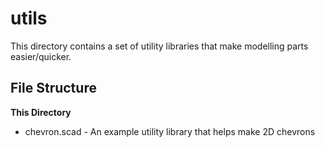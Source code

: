 utils
=====

This directory contains a set of utility libraries that make modelling parts easier/quicker.


File Structure
--------------

**This Directory**

* chevron.scad - An example utility library that helps make 2D chevrons

